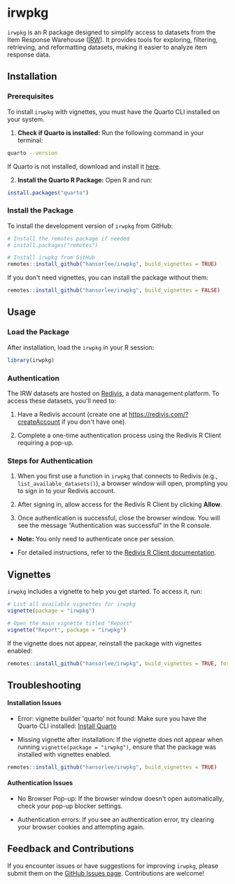 
# irwpkg

`irwpkg` is an R package designed to simplify access to datasets from
the Item Response Warehouse ([IRW](https://datapages.github.io/irw/)).
It provides tools for exploring, filtering, retrieving, and reformatting
datasets, making it easier to analyze item response data.

## Installation

### Prerequisites
To install `irwpkg` with vignettes, you must have the Quarto CLI installed on your system.

1. **Check if Quarto is installed:**
Run the following command in your terminal:
```bash
quarto --version
```
If Quarto is not installed, download and install it [here](https://quarto.org/docs/get-started/).

2. **Install the Quarto R Package:**
Open R and run:
```r
install.packages("quarto")
```

### Install the Package
To install the development version of `irwpkg` from GitHub:
``` r
# Install the remotes package if needed
# install.packages("remotes")

# Install irwpkg from GitHub
remotes::install_github("hansorlee/irwpkg", build_vignettes = TRUE)
```

If you don't need vignettes, you can install the package without them:
``` r
remotes::install_github("hansorlee/irwpkg", build_vignettes = FALSE)
```

## Usage

### Load the Package
After installation, load the `irwpkg` in your R session:
``` r
library(irwpkg)
```

### Authentication

The IRW datasets are hosted on [Redivis](https://redivis.com), a data management platform. To access these datasets, you'll need to:

1. Have a Redivis account (create one at <https://redivis.com/?createAccount>  if you don't have one).

2. Complete a one-time authentication process using the Redivis R Client requiring a pop-up.

### Steps for Authentication

1.  When you first use a function in `irwpkg` that connects to Redivis
    (e.g., `list_available_datasets()`), a browser window will open,
    prompting you to sign in to your Redivis account.

2.  After signing in, allow access for the Redivis R Client by clicking
    **Allow**.

3.  Once authentication is successful, close the browser window. You
    will see the message “Authentication was successful” in the R
    console.

- **Note:** You only need to authenticate once per session.

- For detailed instructions, refer to the [Redivis R Client
  documentation](https://apidocs.redivis.com/client-libraries/redivis-r/getting-started).


## Vignettes

`irwpkg` includes a vignette to help you get started. To access it, run:

``` r
# List all available vignettes for irwpkg
vignette(package = "irwpkg")

# Open the main vignette titled "Report"
vignette("Report", package = "irwpkg")
```

If the vignette does not appear, reinstall the package with vignettes enabled:
```r
remotes::install_github("hansorlee/irwpkg", build_vignettes = TRUE, force = TRUE)
```

## Troubleshooting

#### Installation Issues
- Error: vignette builder 'quarto' not found:
Make sure you have the Quarto CLI installed: [Install Quarto](https://quarto.org/docs/get-started/)

- Missing vignette after installation:
If the vignette does not appear when running `vignette(package = "irwpkg")`, ensure that the package was installed with vignettes enabled.
``` r
remotes::install_github("hansorlee/irwpkg", build_vignettes = TRUE)
```

#### Authentication Issues
- No Browser Pop-up:
If the browser window doesn't open automatically, check your pop-up blocker settings.

- Authentication errors:
If you see an authentication error, try clearing your browser cookies and attempting again.

## Feedback and Contributions
If you encounter issues or have suggestions for improving `irwpkg`, please submit them on the [GitHub Issues page](https://github.com/hansorlee/irwpkg/issues). Contributions are welcome!

